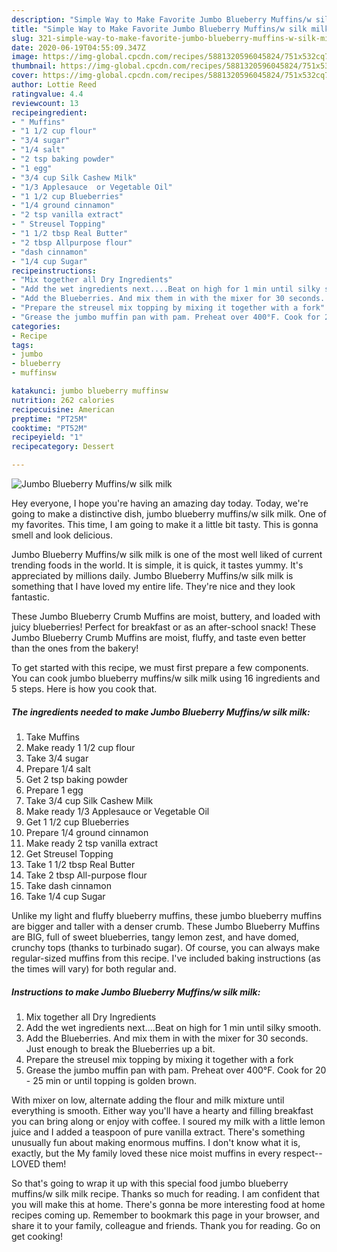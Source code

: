 ```yaml
---
description: "Simple Way to Make Favorite Jumbo Blueberry Muffins/w silk milk"
title: "Simple Way to Make Favorite Jumbo Blueberry Muffins/w silk milk"
slug: 321-simple-way-to-make-favorite-jumbo-blueberry-muffins-w-silk-milk
date: 2020-06-19T04:55:09.347Z
image: https://img-global.cpcdn.com/recipes/5881320596045824/751x532cq70/jumbo-blueberry-muffinsw-silk-milk-recipe-main-photo.jpg
thumbnail: https://img-global.cpcdn.com/recipes/5881320596045824/751x532cq70/jumbo-blueberry-muffinsw-silk-milk-recipe-main-photo.jpg
cover: https://img-global.cpcdn.com/recipes/5881320596045824/751x532cq70/jumbo-blueberry-muffinsw-silk-milk-recipe-main-photo.jpg
author: Lottie Reed
ratingvalue: 4.4
reviewcount: 13
recipeingredient:
- " Muffins"
- "1 1/2 cup flour"
- "3/4 sugar"
- "1/4 salt"
- "2 tsp baking powder"
- "1 egg"
- "3/4 cup Silk Cashew Milk"
- "1/3 Applesauce  or Vegetable Oil"
- "1 1/2 cup Blueberries"
- "1/4 ground cinnamon"
- "2 tsp vanilla extract"
- " Streusel Topping"
- "1 1/2 tbsp Real Butter"
- "2 tbsp Allpurpose flour"
- "dash cinnamon"
- "1/4 cup Sugar"
recipeinstructions:
- "Mix together all Dry Ingredients"
- "Add the wet ingredients next....Beat on high for 1 min until silky smooth."
- "Add the Blueberries. And mix them in with the mixer for 30 seconds. Just enough to break the Blueberries up a bit."
- "Prepare the streusel mix topping by mixing it together with a fork"
- "Grease the jumbo muffin pan with pam. Preheat over 400°F. Cook for 20 - 25 min or until topping is golden brown."
categories:
- Recipe
tags:
- jumbo
- blueberry
- muffinsw

katakunci: jumbo blueberry muffinsw 
nutrition: 262 calories
recipecuisine: American
preptime: "PT25M"
cooktime: "PT52M"
recipeyield: "1"
recipecategory: Dessert

---
```



![Jumbo Blueberry Muffins/w silk milk](https://img-global.cpcdn.com/recipes/5881320596045824/751x532cq70/jumbo-blueberry-muffinsw-silk-milk-recipe-main-photo.jpg)

Hey everyone, I hope you're having an amazing day today. Today, we're going to make a distinctive dish, jumbo blueberry muffins/w silk milk. One of my favorites. This time, I am going to make it a little bit tasty. This is gonna smell and look delicious.

Jumbo Blueberry Muffins/w silk milk is one of the most well liked of current trending foods in the world. It is simple, it is quick, it tastes yummy. It's appreciated by millions daily. Jumbo Blueberry Muffins/w silk milk is something that I have loved my entire life. They're nice and they look fantastic.

These Jumbo Blueberry Crumb Muffins are moist, buttery, and loaded with juicy blueberries! Perfect for breakfast or as an after-school snack! These Jumbo Blueberry Crumb Muffins are moist, fluffy, and taste even better than the ones from the bakery!


To get started with this recipe, we must first prepare a few components. You can cook jumbo blueberry muffins/w silk milk using 16 ingredients and 5 steps. Here is how you cook that.

<!--inarticleads1-->

##### The ingredients needed to make Jumbo Blueberry Muffins/w silk milk:

1. Take  Muffins
1. Make ready 1 1/2 cup flour
1. Take 3/4 sugar
1. Prepare 1/4 salt
1. Get 2 tsp baking powder
1. Prepare 1 egg
1. Take 3/4 cup Silk Cashew Milk
1. Make ready 1/3 Applesauce  or Vegetable Oil
1. Get 1 1/2 cup Blueberries
1. Prepare 1/4 ground cinnamon
1. Make ready 2 tsp vanilla extract
1. Get  Streusel Topping
1. Take 1 1/2 tbsp Real Butter
1. Take 2 tbsp All-purpose flour
1. Take dash cinnamon
1. Take 1/4 cup Sugar


Unlike my light and fluffy blueberry muffins, these jumbo blueberry muffins are bigger and taller with a denser crumb. These Jumbo Blueberry Muffins are BIG, full of sweet blueberries, tangy lemon zest, and have domed, crunchy tops (thanks to turbinado sugar). Of course, you can always make regular-sized muffins from this recipe. I&#39;ve included baking instructions (as the times will vary) for both regular and. 

<!--inarticleads2-->

##### Instructions to make Jumbo Blueberry Muffins/w silk milk:

1. Mix together all Dry Ingredients
1. Add the wet ingredients next....Beat on high for 1 min until silky smooth.
1. Add the Blueberries. And mix them in with the mixer for 30 seconds. Just enough to break the Blueberries up a bit.
1. Prepare the streusel mix topping by mixing it together with a fork
1. Grease the jumbo muffin pan with pam. Preheat over 400°F. Cook for 20 - 25 min or until topping is golden brown.


With mixer on low, alternate adding the flour and milk mixture until everything is smooth. Either way you&#39;ll have a hearty and filling breakfast you can bring along or enjoy with coffee. I soured my milk with a little lemon juice and I added a teaspoon of pure vanilla extract. There&#39;s something unusually fun about making enormous muffins. I don&#39;t know what it is, exactly, but the My family loved these nice moist muffins in every respect--LOVED them! 

So that's going to wrap it up with this special food jumbo blueberry muffins/w silk milk recipe. Thanks so much for reading. I am confident that you will make this at home. There's gonna be more interesting food at home recipes coming up. Remember to bookmark this page in your browser, and share it to your family, colleague and friends. Thank you for reading. Go on get cooking!
